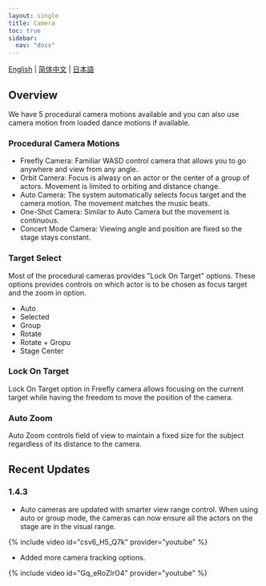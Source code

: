 ```yaml
---
layout: single
title: Camera
toc: true
sidebar:
  nav: "docs"
---
```

[English](/dancexr/features/camera) | [简体中文](/zh/dancexr/features/camera) | [日本語](/jp/dancexr/features/camera)


## Overview
We have 5 procedural camera motions available and you can also use camera motion from loaded dance motions if available.

### Procedural Camera Motions
* Freefly Camera: Familiar WASD control camera that allows you to go anywhere and view from any angle.
* Orbit Camera: Focus is alwasy on an actor or the center of a group of actors. Movement is limited to orbiting and distance change. 
* Auto Camera: The system automatically selects focus target and the camera motion. The movement matches the music beats.
* One-Shot Camera: Similar to Auto Camera but the movement is continuous. 
* Concert Mode Camera: Viewing angle and position are fixed so the stage stays constant.

### Target Select
Most of the procedural cameras provides "Lock On Target" options. These options provides controls on which actor is to be chosen as focus target and the zoom in option.
* Auto
* Selected
* Group
* Rotate
* Rotate + Gropu
* Stage Center

### Lock On Target
Lock On Target option in Freefly camera allows focusing on the current target while having the freedom to move the position of the camera.

### Auto Zoom
Auto Zoom controls field of view to maintain a fixed size for the subject regardless of its distance to the camera. 

## Recent Updates
### 1.4.3
* Auto cameras are updated with smarter view range control. When using auto or group mode, the cameras can now ensure all the actors on the stage are in the visual range.

{% include video id="csv6_H5_Q7k" provider="youtube" %}

* Added more camera tracking options. 

{% include video id="Gq_eRoZIrO4" provider="youtube" %}